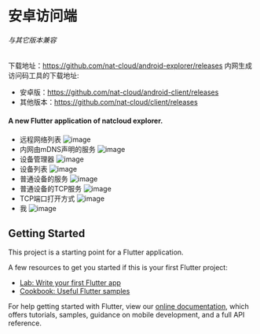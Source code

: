 # 安卓访问端
###### 与其它版本兼容
下载地址：https://github.com/nat-cloud/android-explorer/releases
内网生成访问码工具的下载地址:  
  * 安卓版：https://github.com/nat-cloud/android-client/releases  
  * 其他版本：https://github.com/nat-cloud/client/releases  
#### A new Flutter application of natcloud explorer.  
  * 远程网络列表
![image](https://github.com/nat-cloud/android-explorer/blob/IoT/screen/远程网络列表.png?raw=true)
  * 内网由mDNS声明的服务
![image](https://github.com/nat-cloud/android-explorer/blob/IoT/screen/内网由mDNS声明的服务.png?raw=true)
  * 设备管理器
![image](https://github.com/nat-cloud/android-explorer/blob/IoT/screen/设备管理器.png?raw=true)
  * 设备列表
![image](https://github.com/nat-cloud/android-explorer/blob/IoT/screen/设备列表.png?raw=true)
  * 普通设备的服务
![image](https://github.com/nat-cloud/android-explorer/blob/IoT/screen/普通设备的服务.png?raw=true)
  * 普通设备的TCP服务
![image](https://github.com/nat-cloud/android-explorer/blob/IoT/screen/普通设备的TCP服务.png?raw=true)
  * TCP端口打开方式
![image](https://github.com/nat-cloud/android-explorer/blob/IoT/screen/TCP端口打开方式.png?raw=true)
  * 我
![image](https://github.com/nat-cloud/android-explorer/blob/IoT/screen/我.png?raw=true)

## Getting Started

This project is a starting point for a Flutter application.

A few resources to get you started if this is your first Flutter project:

- [Lab: Write your first Flutter app](https://flutter.io/docs/get-started/codelab)
- [Cookbook: Useful Flutter samples](https://flutter.io/docs/cookbook)

For help getting started with Flutter, view our 
[online documentation](https://flutter.io/docs), which offers tutorials, 
samples, guidance on mobile development, and a full API reference.
